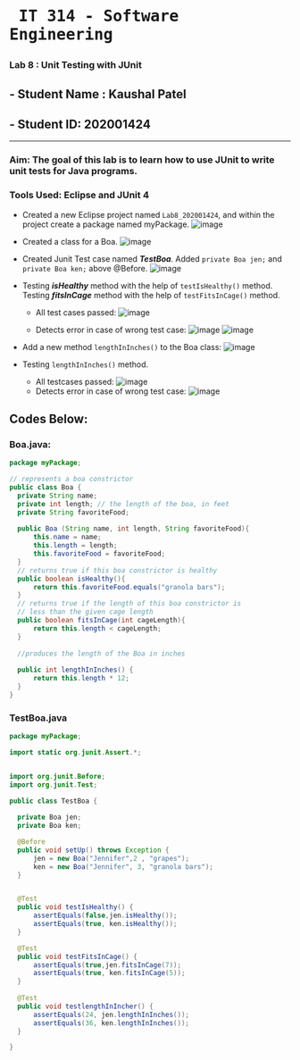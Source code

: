 # <pre> IT 314 - Software Engineering </pre> 
### Lab 8 : Unit Testing with JUnit
## - Student Name : Kaushal Patel
## - Student ID: 202001424
---

### **Aim**: The goal of this lab is to learn how to use JUnit to write unit tests for Java programs.

### **Tools Used:** Eclipse and JUnit 4

- Created a new Eclipse project named ```Lab8_202001424```, and within the project create a package named myPackage.
![image](https://user-images.githubusercontent.com/75678291/233597132-5254c500-f2a0-474a-a3ee-31e762ab3643.png)

- Created a class for a Boa.
![image](https://user-images.githubusercontent.com/75678291/233597813-ae8e430b-034d-44bb-a9ea-b623dcee1502.png)

- Created Junit Test case named ***TestBoa***. Added ```private Boa jen;``` and ```private Boa ken;``` above @Before.
![image](https://user-images.githubusercontent.com/75678291/233601975-fc535916-cc2d-4d7e-97a3-a26a6a6f8cab.png)

- Testing ***isHealthy*** method with the help of ```testIsHealthy()``` method. Testing ***fitsInCage*** method with the help of ```testFitsInCage()``` method.

  - All test cases passed:
![image](https://user-images.githubusercontent.com/75678291/233603531-853330a7-b19d-473f-a07b-119466ab163a.png)

  - Detects error in case of wrong test case:
![image](https://user-images.githubusercontent.com/75678291/233603596-3e47e8dc-8450-49f2-8e22-4d82d5622f2f.png)
![image](https://user-images.githubusercontent.com/75678291/233603915-45c79596-9189-4a35-8ef3-033fec0b3e8f.png)


- Add a new method ```lengthInInches()``` to the Boa class:
![image](https://user-images.githubusercontent.com/75678291/233604448-3e45ce6f-9eb5-4be6-9f69-18ff9627e427.png)

- Testing ```lengthInInches()``` method.

  - All testcases passed:
  ![image](https://user-images.githubusercontent.com/75678291/233605796-41bc736a-b042-41bf-95da-b00d6efa7cb2.png)
  - Detects error in case of wrong test case:
  ![image](https://user-images.githubusercontent.com/75678291/233606008-88dd908c-fcee-4442-80c0-39669d33d546.png)

## Codes Below:

  ### Boa.java:
  ```java
  package myPackage;

// represents a boa constrictor
public class Boa {
	private String name;
	private int length; // the length of the boa, in feet
	private String favoriteFood;
	
	public Boa (String name, int length, String favoriteFood){
		this.name = name;
		this.length = length;
		this.favoriteFood = favoriteFood;
	}
	// returns true if this boa constrictor is healthy
	public boolean isHealthy(){
		return this.favoriteFood.equals("granola bars");
	}
	// returns true if the length of this boa constrictor is
	// less than the given cage length
	public boolean fitsInCage(int cageLength){
		return this.length < cageLength;
	}
	
	//produces the length of the Boa in inches
	
	public int lengthInInches() {
		return this.length * 12;
	}
}
  ```
  
  ### TestBoa.java
  ```java
  package myPackage;

import static org.junit.Assert.*;


import org.junit.Before;
import org.junit.Test;

public class TestBoa {
	
	private Boa jen;
	private Boa ken;

	@Before
	public void setUp() throws Exception {
		jen = new Boa("Jennifer",2 , "grapes");
		ken = new Boa("Jennifer", 3, "granola bars");
	}


	@Test
	public void testIsHealthy() {
		assertEquals(false,jen.isHealthy());
		assertEquals(true, ken.isHealthy());
	}

	@Test
	public void testFitsInCage() {
		assertEquals(true,jen.fitsInCage(7));
		assertEquals(true, ken.fitsInCage(5));
	}
	
	@Test
	public void testlengthInIncher() {
		assertEquals(24, jen.lengthInInches());
		assertEquals(36, ken.lengthInInches());
	}

}

  ```
